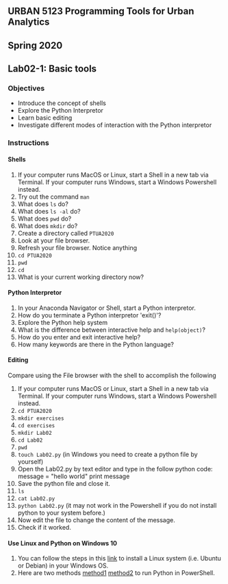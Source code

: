## URBAN 5123 Programming Tools for Urban Analytics
## Spring 2020
## Lab02-1: Basic tools

### Objectives

 - Introduce the concept of shells
 - Explore the Python Interpretor
 - Learn basic editing
 - Investigate different modes of interaction with the Python interpretor

### Instructions

#### Shells

 1. If your computer runs MacOS or Linux, start a Shell in a new tab via Terminal. If your computer runs Windows, start a Windows Powershell instead. 
 2. Try out the command `man`
 3. What does `ls` do?
 4. What does `ls -al` do?
 5. What does `pwd` do?
 6. What does `mkdir` do?
 7. Create a directory called `PTUA2020`
 8. Look at your file browser.
 9. Refresh your file browser. Notice anything
 10. `cd PTUA2020`
 11. `pwd`
 12. `cd`
 13. What is your current working directory now?


#### Python Interpretor

 1. In your Anaconda Navigator or Shell, start a Python interpretor.
 2. How do you terminate a Python interpretor 'exit()'?
 3. Explore the Python help system
 4. What is the difference between interactive help and `help(object)`?
 5. How do you enter and exit interactive help?
 6. How many keywords are there in the Python language?

#### Editing

Compare using the File browser with the shell to accomplish the following

 1. If your computer runs MacOS or Linux, start a Shell in a new tab via Terminal. If your computer runs Windows, start a Windows Powershell instead.
 2. `cd PTUA2020`
 3. `mkdir exercises`
 4. `cd exercises`
 5. `mkdir Lab02`
 6. `cd Lab02`
 7. `pwd`
 8. `touch Lab02.py` (in Windows you need to create a python file by yourself)
 9. Open the Lab02.py by text editor and type in the follow python code: 
      message = "hello world"
      print message
 10. Save the python file and close it. 
 11. `ls`
 12. `cat Lab02.py`
 13. `python Lab02.py` (it may not work in the Powershell if you do not install python to your system before.)
 14. Now edit the file to change the content of the message.
 15. Check if it worked.

#### Use Linux and Python on Windows 10
  1. You can follow the steps in this [link][bash] to install a Linux system (i.e. Ubuntu or Debian) in your Windows OS.  
  2. Here are two methods [method1][link1] [method2][link2] to run Python in PowerShell.

[bash]: https://www.howtogeek.com/265900/everything-you-can-do-with-windows-10s-new-bash-shell/
[link1]: https://www.quora.com/Why-wont-Python-work-in-PowerShell-for-me
[link2]: https://stackoverflow.com/questions/19676403/running-python-in-powershell